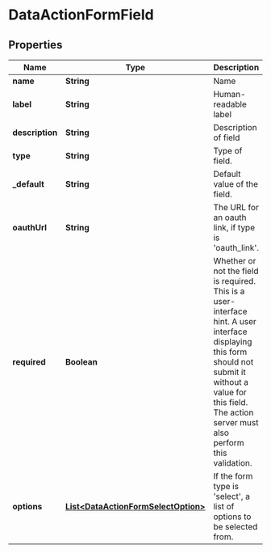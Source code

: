 # DataActionFormField

## Properties
Name | Type | Description | Notes
------------ | ------------- | ------------- | -------------
**name** | **String** | Name |  [optional]
**label** | **String** | Human-readable label |  [optional]
**description** | **String** | Description of field |  [optional]
**type** | **String** | Type of field. |  [optional]
**_default** | **String** | Default value of the field. |  [optional]
**oauthUrl** | **String** | The URL for an oauth link, if type is &#x27;oauth_link&#x27;. |  [optional]
**required** | **Boolean** | Whether or not the field is required. This is a user-interface hint. A user interface displaying this form should not submit it without a value for this field. The action server must also perform this validation. |  [optional]
**options** | [**List&lt;DataActionFormSelectOption&gt;**](DataActionFormSelectOption.md) | If the form type is &#x27;select&#x27;, a list of options to be selected from. |  [optional]
